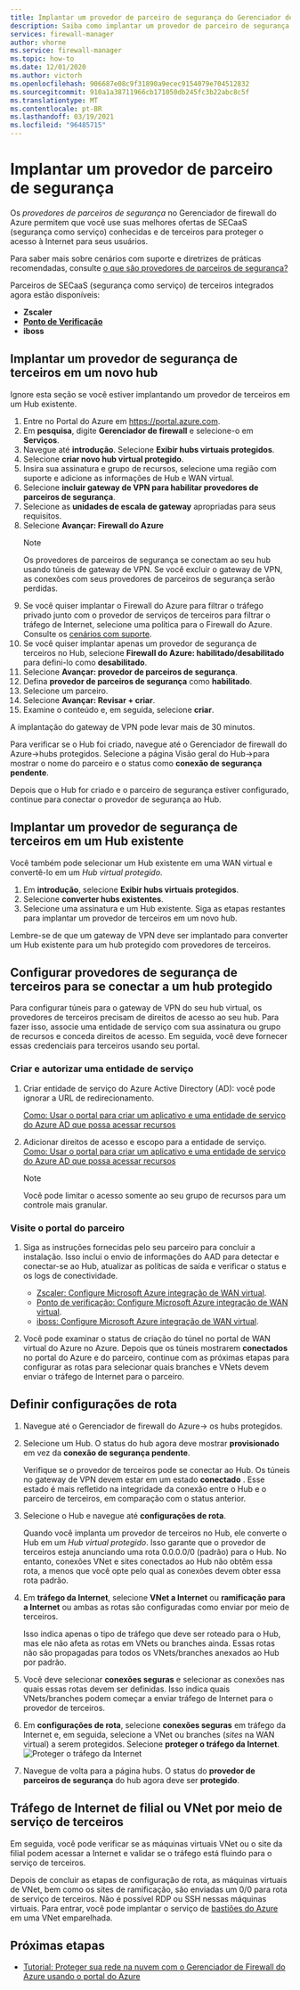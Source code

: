 ```yaml
---
title: Implantar um provedor de parceiro de segurança do Gerenciador de firewall do Azure
description: Saiba como implantar um provedor de parceiro de segurança do Gerenciador de firewall do Azure usando o portal do Azure.
services: firewall-manager
author: vhorne
ms.service: firewall-manager
ms.topic: how-to
ms.date: 12/01/2020
ms.author: victorh
ms.openlocfilehash: 906687e08c9f31890a9ecec9154079e704512832
ms.sourcegitcommit: 910a1a38711966cb171050db245fc3b22abc8c5f
ms.translationtype: MT
ms.contentlocale: pt-BR
ms.lasthandoff: 03/19/2021
ms.locfileid: "96485715"
---
```

# <a name="deploy-a-security-partner-provider"></a>Implantar um provedor de parceiro de segurança

Os *provedores de parceiros de segurança* no Gerenciador de firewall do Azure permitem que você use suas melhores ofertas de SECaaS (segurança como serviço) conhecidas e de terceiros para proteger o acesso à Internet para seus usuários.

Para saber mais sobre cenários com suporte e diretrizes de práticas recomendadas, consulte [o que são provedores de parceiros de segurança?](trusted-security-partners.md)


Parceiros de SECaaS (segurança como serviço) de terceiros integrados agora estão disponíveis: 

- **Zscaler**
- **[Ponto de Verificação](check-point-overview.md)**
- **iboss**

## <a name="deploy-a-third-party-security-provider-in-a-new-hub"></a>Implantar um provedor de segurança de terceiros em um novo hub

Ignore esta seção se você estiver implantando um provedor de terceiros em um Hub existente.

1. Entre no Portal do Azure em https://portal.azure.com.
2. Em **pesquisa**, digite **Gerenciador de firewall** e selecione-o em **Serviços**.
3. Navegue até **introdução**. Selecione **Exibir hubs virtuais protegidos**.
4. Selecione **criar novo hub virtual protegido**.
5. Insira sua assinatura e grupo de recursos, selecione uma região com suporte e adicione as informações de Hub e WAN virtual. 
6. Selecione **incluir gateway de VPN para habilitar provedores de parceiros de segurança**.
7. Selecione as **unidades de escala de gateway** apropriadas para seus requisitos.
8. Selecione **Avançar: Firewall do Azure**
   > [!NOTE]
   > Os provedores de parceiros de segurança se conectam ao seu hub usando túneis de gateway de VPN. Se você excluir o gateway de VPN, as conexões com seus provedores de parceiros de segurança serão perdidas.
9. Se você quiser implantar o Firewall do Azure para filtrar o tráfego privado junto com o provedor de serviços de terceiros para filtrar o tráfego de Internet, selecione uma política para o Firewall do Azure. Consulte os [cenários com suporte](trusted-security-partners.md#key-scenarios).
10. Se você quiser implantar apenas um provedor de segurança de terceiros no Hub, selecione **Firewall do Azure: habilitado/desabilitado** para defini-lo como **desabilitado**. 
11. Selecione  **Avançar: provedor de parceiros de segurança**.
12. Defina **provedor de parceiros de segurança** como **habilitado**. 
13. Selecione um parceiro. 
14. Selecione **Avançar: Revisar + criar**. 
15. Examine o conteúdo e, em seguida, selecione **criar**.

A implantação do gateway de VPN pode levar mais de 30 minutos.

Para verificar se o Hub foi criado, navegue até o Gerenciador de firewall do Azure->hubs protegidos. Selecione a página Visão geral do Hub->para mostrar o nome do parceiro e o status como **conexão de segurança pendente**.

Depois que o Hub for criado e o parceiro de segurança estiver configurado, continue para conectar o provedor de segurança ao Hub.

## <a name="deploy-a-third-party-security-provider-in-an-existing-hub"></a>Implantar um provedor de segurança de terceiros em um Hub existente

Você também pode selecionar um Hub existente em uma WAN virtual e convertê-lo em um *Hub virtual protegido*.

1. Em **introdução**, selecione **Exibir hubs virtuais protegidos**.
2. Selecione **converter hubs existentes**.
3. Selecione uma assinatura e um Hub existente. Siga as etapas restantes para implantar um provedor de terceiros em um novo hub.

Lembre-se de que um gateway de VPN deve ser implantado para converter um Hub existente para um hub protegido com provedores de terceiros.

## <a name="configure-third-party-security-providers-to-connect-to-a-secured-hub"></a>Configurar provedores de segurança de terceiros para se conectar a um hub protegido

Para configurar túneis para o gateway de VPN do seu hub virtual, os provedores de terceiros precisam de direitos de acesso ao seu hub. Para fazer isso, associe uma entidade de serviço com sua assinatura ou grupo de recursos e conceda direitos de acesso. Em seguida, você deve fornecer essas credenciais para terceiros usando seu portal.

### <a name="create-and-authorize-a-service-principal"></a>Criar e autorizar uma entidade de serviço

1. Criar entidade de serviço do Azure Active Directory (AD): você pode ignorar a URL de redirecionamento. 

   [Como: Usar o portal para criar um aplicativo e uma entidade de serviço do Azure AD que possa acessar recursos](../active-directory/develop/howto-create-service-principal-portal.md#register-an-application-with-azure-ad-and-create-a-service-principal)
2. Adicionar direitos de acesso e escopo para a entidade de serviço.
   [Como: Usar o portal para criar um aplicativo e uma entidade de serviço do Azure AD que possa acessar recursos](../active-directory/develop/howto-create-service-principal-portal.md#register-an-application-with-azure-ad-and-create-a-service-principal)

   > [!NOTE]
   > Você pode limitar o acesso somente ao seu grupo de recursos para um controle mais granular.

### <a name="visit-partner-portal"></a>Visite o portal do parceiro

1. Siga as instruções fornecidas pelo seu parceiro para concluir a instalação. Isso inclui o envio de informações do AAD para detectar e conectar-se ao Hub, atualizar as políticas de saída e verificar o status e os logs de conectividade.

   - [Zscaler: Configure Microsoft Azure integração de WAN virtual](https://help.zscaler.com/zia/configuring-microsoft-azure-virtual-wan-integration).
   - [Ponto de verificação: Configure Microsoft Azure integração de WAN virtual](https://sc1.checkpoint.com/documents/Infinity_Portal/WebAdminGuides/EN/CloudGuard-Connect-Azure-Virtual-WAN/Default.htm).
   - [iboss: Configure Microsoft Azure integração de WAN virtual](https://www.iboss.com/blog/securing-microsoft-azure-with-iboss-saas-network-security). 
   
2. Você pode examinar o status de criação do túnel no portal de WAN virtual do Azure no Azure. Depois que os túneis mostrarem **conectados** no portal do Azure e do parceiro, continue com as próximas etapas para configurar as rotas para selecionar quais branches e VNets devem enviar o tráfego de Internet para o parceiro.

## <a name="configure-route-settings"></a>Definir configurações de rota

1. Navegue até o Gerenciador de firewall do Azure-> os hubs protegidos. 
2. Selecione um Hub. O status do hub agora deve mostrar **provisionado** em vez da **conexão de segurança pendente**.

   Verifique se o provedor de terceiros pode se conectar ao Hub. Os túneis no gateway de VPN devem estar em um estado **conectado** . Esse estado é mais refletido na integridade da conexão entre o Hub e o parceiro de terceiros, em comparação com o status anterior.
3. Selecione o Hub e navegue até **configurações de rota**.

   Quando você implanta um provedor de terceiros no Hub, ele converte o Hub em um *Hub virtual protegido*. Isso garante que o provedor de terceiros esteja anunciando uma rota 0.0.0.0/0 (padrão) para o Hub. No entanto, conexões VNet e sites conectados ao Hub não obtêm essa rota, a menos que você opte pelo qual as conexões devem obter essa rota padrão.
4. Em **tráfego da Internet**, selecione **VNet a Internet** ou **ramificação para a Internet** ou ambas as rotas são configuradas como enviar por meio de terceiros.

   Isso indica apenas o tipo de tráfego que deve ser roteado para o Hub, mas ele não afeta as rotas em VNets ou branches ainda. Essas rotas não são propagadas para todos os VNets/branches anexados ao Hub por padrão.
5. Você deve selecionar **conexões seguras** e selecionar as conexões nas quais essas rotas devem ser definidas. Isso indica quais VNets/branches podem começar a enviar tráfego de Internet para o provedor de terceiros.
6. Em **configurações de rota**, selecione **conexões seguras** em tráfego da Internet e, em seguida, selecione a VNet ou branches (*sites* na WAN virtual) a serem protegidos. Selecione **proteger o tráfego da Internet**.
   ![Proteger o tráfego da Internet](media/deploy-trusted-security-partner/secure-internet-traffic.png)
7. Navegue de volta para a página hubs. O status do **provedor de parceiros de segurança** do hub agora deve ser  **protegido**.

## <a name="branch-or-vnet-internet-traffic-via-third-party-service"></a>Tráfego de Internet de filial ou VNet por meio de serviço de terceiros

Em seguida, você pode verificar se as máquinas virtuais VNet ou o site da filial podem acessar a Internet e validar se o tráfego está fluindo para o serviço de terceiros.

Depois de concluir as etapas de configuração de rota, as máquinas virtuais de VNet, bem como os sites de ramificação, são enviadas um 0/0 para rota de serviço de terceiros. Não é possível RDP ou SSH nessas máquinas virtuais. Para entrar, você pode implantar o serviço de [bastiões do Azure](../bastion/bastion-overview.md) em uma VNet emparelhada.

## <a name="next-steps"></a>Próximas etapas

- [Tutorial: Proteger sua rede na nuvem com o Gerenciador de Firewall do Azure usando o portal do Azure](secure-cloud-network.md)